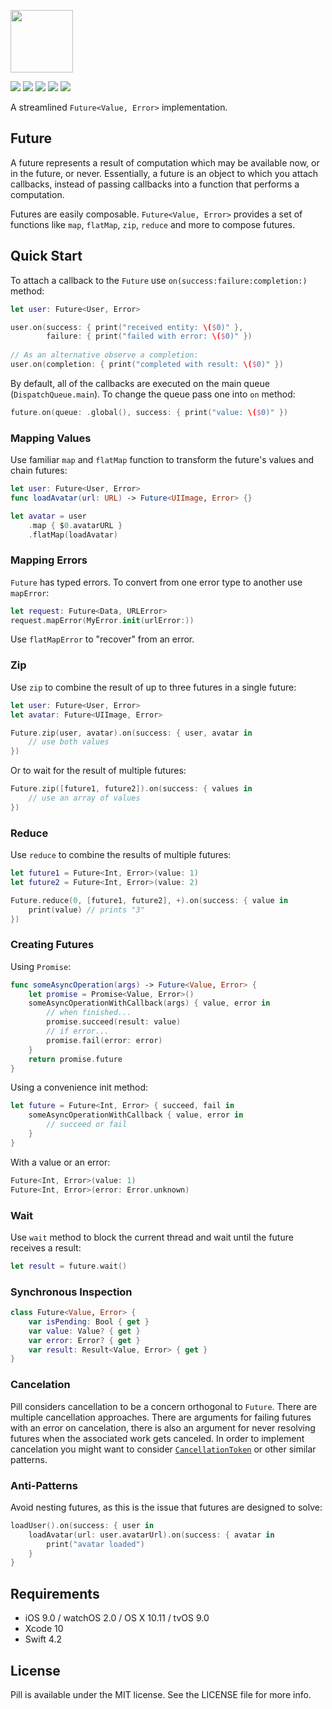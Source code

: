 <p align="left"><img src="https://cloud.githubusercontent.com/assets/1567433/19490843/61cd2460-9579-11e6-9269-6cdebdf2a1cb.png" height="100"/>

<p align="left">
<img src="https://img.shields.io/cocoapods/v/Pill.svg?label=version">
<img src="https://img.shields.io/badge/platforms-iOS%2C%20macOS%2C%20watchOS%2C%20tvOS-lightgrey.svg">
<img src="https://img.shields.io/badge/supports-CocoaPods%2C%20Carthage%2C%20SwiftPM-green.svg">
<a href="https://travis-ci.org/kean/Pill"><img src="https://img.shields.io/travis/kean/Pill/master.svg"></a>
<img src="https://img.shields.io/badge/test%20coverage-100%25-brightgreen.svg">
</p>

A streamlined `Future<Value, Error>` implementation.

## Future

A future represents a result of computation which may be available now, or in the future, or never. Essentially, a future is an object to which you attach callbacks, instead of passing callbacks into a function that performs a computation. 

Futures are easily composable. `Future<Value, Error>` provides a set of functions like `map`, `flatMap`, `zip`, `reduce` and more to compose futures. 

## Quick Start

To attach a callback to the `Future` use  `on(success:failure:completion:)` method:

```swift
let user: Future<User, Error>

user.on(success: { print("received entity: \($0)" },
        failure: { print("failed with error: \($0)" })
        
// As an alternative observe a completion:
user.on(completion: { print("completed with result: \($0)" })   
```

By default, all of the callbacks are executed on the main queue (`DispatchQueue.main`). To change the queue pass one into `on` method:

```swift
future.on(queue: .global(), success: { print("value: \($0)" })
```

### Mapping Values

Use familiar `map` and `flatMap` function to transform the future's values and chain futures:

```swift
let user: Future<User, Error>
func loadAvatar(url: URL) -> Future<UIImage, Error> {}

let avatar = user
    .map { $0.avatarURL }
    .flatMap(loadAvatar)
```

### Mapping Errors

`Future` has typed errors. To convert from one error type to another use `mapError`:

```swift
let request: Future<Data, URLError>
request.mapError(MyError.init(urlError:))
```

Use `flatMapError` to "recover" from an error.

### Zip

Use  `zip`  to combine the result of up to three futures in a single future:

```swift
let user: Future<User, Error>
let avatar: Future<UIImage, Error>

Future.zip(user, avatar).on(success: { user, avatar in
    // use both values
})
```

Or to wait for the result of multiple futures:

```swift
Future.zip([future1, future2]).on(success: { values in
    // use an array of values
})
```

### Reduce

Use `reduce` to combine the results of multiple futures:

```swift
let future1 = Future<Int, Error>(value: 1)
let future2 = Future<Int, Error>(value: 2)

Future.reduce(0, [future1, future2], +).on(success: { value in
    print(value) // prints "3"
})
```

### Creating Futures

Using `Promise`:

```swift
func someAsyncOperation(args) -> Future<Value, Error> {
    let promise = Promise<Value, Error>()
    someAsyncOperationWithCallback(args) { value, error in
        // when finished...
        promise.succeed(result: value)
        // if error...
        promise.fail(error: error)
    }
    return promise.future
}
```

Using a convenience init method:

```swift
let future = Future<Int, Error> { succeed, fail in
    someAsyncOperationWithCallback { value, error in
        // succeed or fail
    }
}
```

With a value or an error:

```swift
Future<Int, Error>(value: 1)
Future<Int, Error>(error: Error.unknown)
```

### Wait

Use `wait` method to block the current thread and wait until the future receives a result:

```swift
let result = future.wait()
```

### Synchronous Inspection

```swift
class Future<Value, Error> {
    var isPending: Bool { get }
    var value: Value? { get }
    var error: Error? { get }
    var result: Result<Value, Error> { get }
}
```

### Cancelation

Pill considers cancellation to be a concern orthogonal to `Future`. There are multiple cancellation approaches. There are arguments for failing futures with an error on cancelation, there is also an argument for never resolving futures when the associated work gets canceled. In order to implement cancelation you might want to consider  [`CancellationToken`](https://kean.github.io/post/cancellation-token) or other similar patterns.

### Anti-Patterns

Avoid nesting futures, as this is the issue that futures are designed to solve:

```swift
loadUser().on(success: { user in
    loadAvatar(url: user.avatarUrl).on(success: { avatar in
        print("avatar loaded")
    }   
}
```

## Requirements

- iOS 9.0 / watchOS 2.0 / OS X 10.11 / tvOS 9.0
- Xcode 10
- Swift 4.2

## License

Pill is available under the MIT license. See the LICENSE file for more info.
